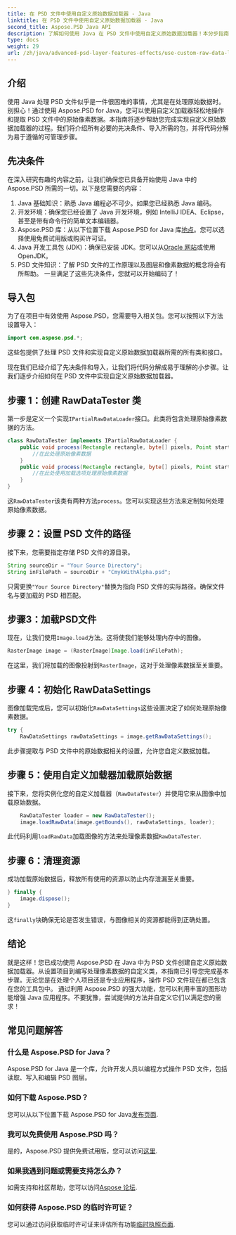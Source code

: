 ```yaml
---
title: 在 PSD 文件中使用自定义原始数据加载器 - Java
linktitle: 在 PSD 文件中使用自定义原始数据加载器 - Java
second_title: Aspose.PSD Java API
description: 了解如何使用 Java 在 PSD 文件中使用自定义原始数据加载器！本分步指南涵盖了从设置到资源清理的所有内容。
type: docs
weight: 29
url: /zh/java/advanced-psd-layer-features-effects/use-custom-raw-data-loader-psd-files/
---
```

## 介绍
使用 Java 处理 PSD 文件似乎是一件很困难的事情，尤其是在处理原始数据时。别担心！通过使用 Aspose.PSD for Java，您可以使用自定义加载器轻松地操作和提取 PSD 文件中的原始像素数据。本指南将逐步帮助您完成实现自定义原始数据加载器的过程。我们将介绍所有必要的先决条件、导入所需的包，并将代码分解为易于遵循的可管理步骤。
## 先决条件
在深入研究有趣的内容之前，让我们确保您已具备开始使用 Java 中的 Aspose.PSD 所需的一切。以下是您需要的内容：
1. Java 基础知识：熟悉 Java 编程必不可少。如果您已经熟悉 Java 编码。
2. 开发环境：确保您已经设置了 Java 开发环境，例如 IntelliJ IDEA、Eclipse，甚至是带有命令行的简单文本编辑器。
3.  Aspose.PSD 库：从以下位置下载 Aspose.PSD for Java 库[地点](https://releases.aspose.com/psd/java/)。您可以选择使用免费试用版或购买许可证。
4. Java 开发工具包 (JDK)：确保已安装 JDK。您可以从[Oracle 网站](https://www.oracle.com/java/technologies/javase-jdk11-downloads.html)或使用 OpenJDK。
5. PSD 文件知识：了解 PSD 文件的工作原理以及图层和像素数据的概念将会有所帮助。
一旦满足了这些先决条件，您就可以开始编码了！

## 导入包
为了在项目中有效使用 Aspose.PSD，您需要导入相关包。您可以按照以下方法设置导入：
```java
import com.aspose.psd.*;
```
这些包提供了处理 PSD 文件和实现自定义原始数据加载器所需的所有类和接口。

现在我们已经介绍了先决条件和导入，让我们将代码分解成易于理解的小步骤。让我们逐步介绍如何在 PSD 文件中实现自定义原始数据加载器。
## 步骤 1：创建 RawDataTester 类
第一步是定义一个实现`IPartialRawDataLoader`接口。此类将包含处理原始像素数据的方法。
```java
class RawDataTester implements IPartialRawDataLoader {
    public void process(Rectangle rectangle, byte[] pixels, Point start, Point end) {
        //在此处理原始像素数据
    }
    public void process(Rectangle rectangle, byte[] pixels, Point start, Point end, LoadOptions loadOptions) {
        //在此处使用加载选项处理原始像素数据
    }
}
```
这`RawDataTester`该类有两种方法`process`。您可以实现这些方法来定制如何处理原始像素数据。 
## 步骤 2：设置 PSD 文件的路径
接下来，您需要指定存储 PSD 文件的源目录。
```java
String sourceDir = "Your Source Directory";
String inFilePath = sourceDir + "CmykWithAlpha.psd";
```
只需更换`"Your Source Directory"`替换为指向 PSD 文件的实际路径。确保文件名与要加载的 PSD 相匹配。
## 步骤3：加载PSD文件
现在，让我们使用`Image.load`方法。这将使我们能够处理内存中的图像。
```java
RasterImage image = (RasterImage)Image.load(inFilePath);
```
在这里，我们将加载的图像投射到`RasterImage`，这对于处理像素数据至关重要。
## 步骤 4：初始化 RawDataSettings
图像加载完成后，您可以初始化`RawDataSettings`这些设置决定了如何处理原始像素数据。
```java
try {
    RawDataSettings rawDataSettings = image.getRawDataSettings();
```
此步骤提取与 PSD 文件中的原始数据相关的设置，允许您自定义数据加载。
## 步骤 5：使用自定义加载器加载原始数据
接下来，您将实例化您的自定义加载器（`RawDataTester`）并使用它来从图像中加载原始数据。
```java
    RawDataTester loader = new RawDataTester();
    image.loadRawData(image.getBounds(), rawDataSettings, loader);
```
此代码利用`loadRawData`加载图像的方法来处理像素数据`RawDataTester`.
## 步骤 6：清理资源
成功加载原始数据后，释放所有使用的资源以防止内存泄漏至关重要。
```java
} finally {
    image.dispose();
}
```
这`finally`块确保无论是否发生错误，与图像相关的资源都能得到正确处置。

## 结论
就是这样！您已成功使用 Aspose.PSD 在 Java 中为 PSD 文件创建自定义原始数据加载器。从设置项目到编写处理像素数据的自定义类，本指南已引导您完成基本步骤。无论您是在处理个人项目还是专业应用程序，操作 PSD 文件现在都已包含在您的工具包中。
通过利用 Aspose.PSD 的强大功能，您可以利用丰富的图形功能增强 Java 应用程序。不要犹豫，尝试提供的方法并自定义它们以满足您的需求！

## 常见问题解答
### 什么是 Aspose.PSD for Java？  
Aspose.PSD for Java 是一个库，允许开发人员以编程方式操作 PSD 文件，包括读取、写入和编辑 PSD 图层。
### 如何下载 Aspose.PSD？  
您可以从以下位置下载 Aspose.PSD for Java[发布页面](https://releases.aspose.com/psd/java/).
### 我可以免费使用 Aspose.PSD 吗？  
是的，Aspose.PSD 提供免费试用版，您可以访问[这里](https://releases.aspose.com/).
### 如果我遇到问题或需要支持怎么办？  
如需支持和社区帮助，您可以访问[Aspose 论坛](https://forum.aspose.com/c/psd/34).
### 如何获得 Aspose.PSD 的临时许可证？  
您可以通过访问获取临时许可证来评估所有功能[临时执照页面](https://purchase.aspose.com/temporary-license/).